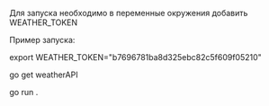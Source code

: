 Для запуска необходимо в переменные окружения добавить WEATHER_TOKEN

Пример запуска:

export WEATHER_TOKEN="b7696781ba8d325ebc82c5f609f05210"

go get weatherAPI


go run .
